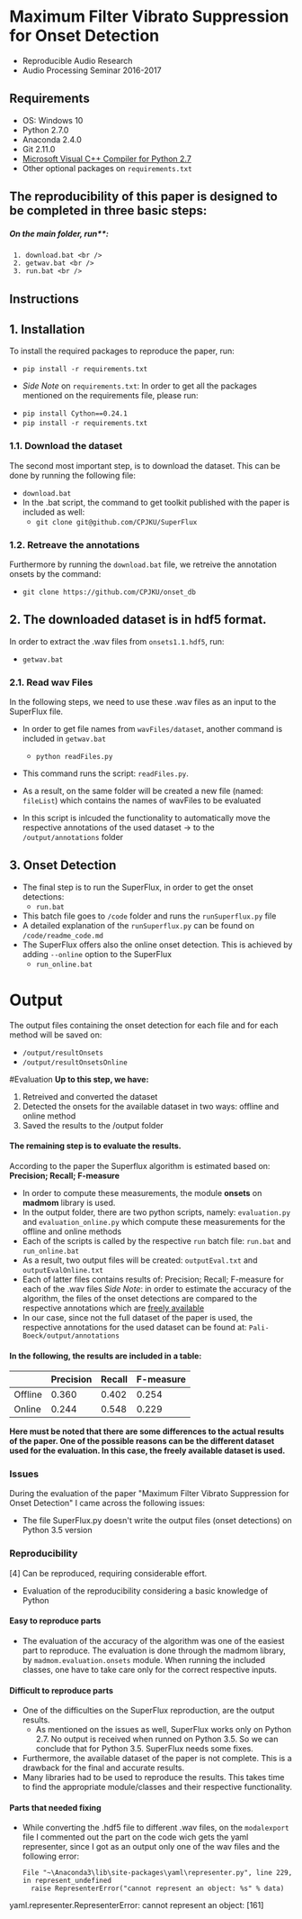 # Maximum Filter Vibrato Suppression for Onset Detection
- Reproducible Audio Research 
- Audio Processing Seminar 2016-2017

## Requirements
- OS: Windows 10 
- Python 2.7.0
- Anaconda 2.4.0
- Git 2.11.0
- [Microsoft Visual C++ Compiler for Python 2.7](http://www.microsoft.com/en-us/download/confirmation.aspx?id=44266)
- Other optional packages on `requirements.txt`

## The reproducibility of this paper is designed to be completed in three basic steps:
##### On the main folder, run**: <br />
	 1. download.bat <br />
	 2. getwav.bat <br />
	 3. run.bat <br />
  
## Instructions

## 1. Installation
To install the required packages to reproduce the paper, run: 
* `pip install -r requirements.txt`

- *Side Note* on `requirements.txt`: In order to get all the packages mentioned on the requirements file, please run: 
* `pip install Cython==0.24.1`
* `pip install -r requirements.txt`

### 1.1. Download the dataset 
The second most important step, is to download the dataset. This can be done by running the following file: 
* `download.bat`
* In the .bat script, the command to get toolkit published with the paper is included as well:
	* `git clone git@github.com/CPJKU/SuperFlux`

### 1.2. Retreave the annotations
Furthermore by running the `download.bat` file, we retreive the annotation onsets by the command:
* `git clone https://github.com/CPJKU/onset_db`

## 2. The downloaded dataset is in hdf5 format. 
In order to extract the .wav files from `onsets1.1.hdf5`, run:
* `getwav.bat`

###  2.1. Read wav Files
In the following steps, we need to use these .wav files as an input to the SuperFlux file. 
- In order to get file names from `wavFiles/dataset`, another command is included in `getwav.bat`
	 - `python readFiles.py`

- This command runs the script: `readFiles.py`. 
- As a result, on the same folder will be created a new file (named: `fileList`) which contains the names of wavFiles to be evaluated
- In this script is inlcuded the functionality to automatically move the respective annotations of the used dataset -> to the `/output/annotations` folder
		
## 3. Onset Detection
- The final step is to run the SuperFlux, in order to get the onset detections: 
	 - `run.bat`
- This batch file goes to `/code` folder and runs the `runSuperflux.py` file 
- A detailed explanation of the `runSuperflux.py` can be found on `/code/readme_code.md`
- The SuperFlux offers also the online onset detection. This is achieved by adding `--online` option to the SuperFlux
	 - `run_online.bat`
	
# Output
The output files containing the onset detection for each file and for each method will be saved on:
- `/output/resultOnsets`
- `/output/resultOnsetsOnline`
	
#Evaluation
**Up to this step, we have:**
1. Retreived and converted the dataset
2. Detected the onsets for the available dataset in two ways: offline and online method
3. Saved the results to the /output folder

#### The remaining step is to evaluate the results. 
According to the paper the Superflux algorithm is estimated based on: <br />
**Precision; Recall; F-measure**

- In order to compute these measurements, the module **onsets** on **madmom** library is used. 
- In the output folder, there are two python scripts, namely: `evaluation.py` and `evaluation_online.py` which compute these measurements for the offline and online methods
- Each of the scripts is called by the respective `run` batch file: `run.bat` and `run_online.bat`
- As a result, two output files will be created: `outputEval.txt` and `outputEvalOnline.txt`
- Each of latter files contains results of: Precision; Recall; F-measure for each of the .wav files
*Side Note*: in order to estimate the accuracy of the algorithm, the files of the onset detections are compared to the respective annotations
 which are [freely available](https://github.com/CPJKU/onset_db)
- In our case, since not the full dataset of the paper is used, the respective annotations for the used dataset can be found at: `Pali-Boeck/output/annotations`

#### In the following, the results are included in a table:

|                | Precision | Recall |F-measure|
|----------------|-----------|--------|---------|
| Offline        | 0.360     | 0.402  | 0.254   |
| Online         | 0.244     | 0.548  | 0.229   |

**Here must be noted that there are some differences to the actual results of the paper. One of the possible reasons can be the different dataset used for the evaluation. In this case, the freely available dataset is used.**

### Issues
During the evaluation of the paper "Maximum Filter Vibrato Suppression for Onset Detection" I came across the following issues:
 - The file SuperFlux.py doesn't write the output files (onset detections) on Python 3.5 version

### Reproducibility
[4] Can be reproduced, requiring considerable effort.
* Evaluation of the reproducibility considering a basic knowledge of Python

#### Easy to reproduce parts
* The evaluation of the accuracy of the algorithm was one of the easiest part to reproduce. The evaluation is done through the madmom library, by `madmom.evaluation.onsets` module. When running the included classes, one have to take care only for the correct respective inputs. 

#### Difficult to reproduce parts
* One of the difficulties on the SuperFlux reproduction, are the output results. 
	* As mentioned on the issues as well, SuperFlux works only on Python 2.7. No output is received when runned on Python 3.5. So we can conclude that for Python 3.5. SuperFlux needs some fixes. 
* Furthermore, the available dataset of the paper is not complete. This is a drawback for the final and accurate results. 
* Many libraries had to be used to reproduce the results. This takes time to find the appropriate module/classes and their respective functionality. 

#### Parts that needed fixing
* While converting the .hdf5 file to different .wav files, on the `modalexport` file I commented out the part on the code wich gets the yaml representer, since I got as an output only one of the wav files and the following error: <br />
  ```
  File "~\Anaconda3\lib\site-packages\yaml\representer.py", line 229, in represent_undefined
    raise RepresenterError("cannot represent an object: %s" % data)
yaml.representer.RepresenterError: cannot represent an object: [161]
  ```
